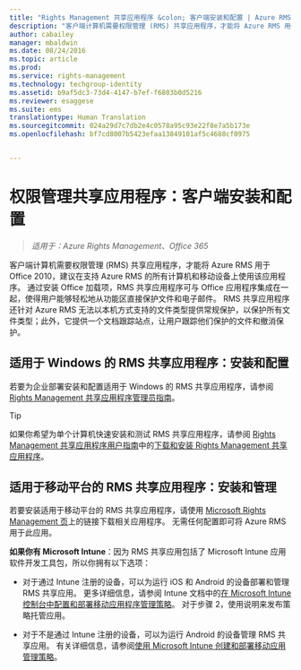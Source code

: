 ```yaml
---
title: "Rights Management 共享应用程序 &colon; 客户端安装和配置 | Azure RMS"
description: "客户端计算机需要权限管理 (RMS) 共享应用程序，才能将 Azure RMS 用于 Office 2010，建议在支持 Azure RMS 的所有计算机和移动设备上使用该应用程序。 通过安装 Office 加载项，RMS 共享应用程序可与 Office 应用程序集成在一起，使得用户能够轻松地从功能区直接保护文件和电子邮件。 RMS 共享应用程序还针对 Azure RMS 无法以本机方式支持的文件类型提供常规保护，以保护所有文件类型；此外，它提供一个文档跟踪站点，让用户跟踪他们保护的文件和撤消保护。"
author: cabailey
manager: mbaldwin
ms.date: 08/24/2016
ms.topic: article
ms.prod: 
ms.service: rights-management
ms.technology: techgroup-identity
ms.assetid: b9af5dc3-73d4-4147-b7ef-f6803b0d5216
ms.reviewer: esaggese
ms.suite: ems
translationtype: Human Translation
ms.sourcegitcommit: 024a29d7c7db2e4c0578a95c93e22f8e7a5b173e
ms.openlocfilehash: bf7cd8007b5423efaa13849101af5c4688cf0975


---
```


# 权限管理共享应用程序：客户端安装和配置

>*适用于：Azure Rights Management、Office 365*

客户端计算机需要权限管理 (RMS) 共享应用程序，才能将 Azure RMS 用于 Office 2010，建议在支持 Azure RMS 的所有计算机和移动设备上使用该应用程序。 通过安装 Office 加载项，RMS 共享应用程序可与 Office 应用程序集成在一起，使得用户能够轻松地从功能区直接保护文件和电子邮件。 RMS 共享应用程序还针对 Azure RMS 无法以本机方式支持的文件类型提供常规保护，以保护所有文件类型；此外，它提供一个文档跟踪站点，让用户跟踪他们保护的文件和撤消保护。

## 适用于 Windows 的 RMS 共享应用程序：安装和配置
若要为企业部署安装和配置适用于 Windows 的 RMS 共享应用程序，请参阅 [Rights Management 共享应用程序管理员指南](../rms-client/sharing-app-admin-guide.md)。

> [!TIP]
> 如果你希望为单个计算机快速安装和测试 RMS 共享应用程序，请参阅 [Rights Management 共享应用程序用户指南](../rms-client/sharing-app-user-guide.md)中的[下载和安装 Rights Management 共享应用程序](../rms-client/install-sharing-app.md)。

## 适用于移动平台的 RMS 共享应用程序：安装和管理
若要安装适用于移动平台的 RMS 共享应用程序，请使用 [Microsoft Rights Management 页](http://go.microsoft.com/fwlink/?LinkId=303970)上的链接下载相关应用程序。 无需任何配置即可将 Azure RMS 用于此应用。

**如果你有 Microsoft Intune**：因为 RMS 共享应用包括了 Microsoft Intune 应用软件开发工具包，所以你拥有以下选项：

-   对于通过 Intune 注册的设备，可以为运行 iOS 和 Android 的设备部署和管理 RMS 共享应用。 更多详细信息，请参阅 Intune 文档中的[在 Microsoft Intune 控制台中配置和部署移动应用程序管理策略](/intune/deploy-use/configure-and-deploy-mobile-application-management-policies-in-the-microsoft-intune-console)。 对于步骤 2，使用说明来发布策略托管应用。

-   对于不是通过 Intune 注册的设备，可以为运行 Android 的设备管理 RMS 共享应用。 有关详细信息，请参阅[使用 Microsoft Intune 创建和部署移动应用管理策略](/intune/deploy-use/create-and-deploy-mobile-app-management-policies-with-microsoft-intune)。




<!--HONumber=Aug16_HO4-->


